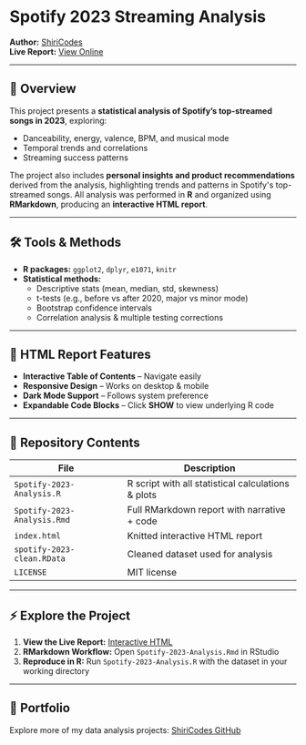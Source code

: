 # Spotify 2023 Streaming Analysis

**Author:** [ShiriCodes](https://github.com/ShiriCodes)  
**Live Report:** [View Online](https://shiricodes.github.io/spotify-2023-data-analysis/)

---

## 📌 Overview

This project presents a **statistical analysis of Spotify’s top-streamed songs in 2023**, exploring:

- Danceability, energy, valence, BPM, and musical mode  
- Temporal trends and correlations  
- Streaming success patterns  

The project also includes **personal insights and product recommendations** derived from the analysis, highlighting trends and patterns in Spotify's top-streamed songs.
All analysis was performed in **R** and organized using **RMarkdown**, producing an **interactive HTML report**.

---

## 🛠 Tools & Methods

- **R packages:** `ggplot2`, `dplyr`, `e1071`, `knitr`  
- **Statistical methods:**  
  - Descriptive stats (mean, median, std, skewness)  
  - t-tests (e.g., before vs after 2020, major vs minor mode)  
  - Bootstrap confidence intervals  
  - Correlation analysis & multiple testing corrections  

---

## 🌟 HTML Report Features

- **Interactive Table of Contents** – Navigate easily  
- **Responsive Design** – Works on desktop & mobile  
- **Dark Mode Support** – Follows system preference  
- **Expandable Code Blocks** – Click **SHOW** to view underlying R code  

---

## 🔹 Repository Contents

| File | Description |
|------|-------------|
| `Spotify-2023-Analysis.R` | R script with all statistical calculations & plots |
| `Spotify-2023-Analysis.Rmd` | Full RMarkdown report with narrative + code |
| `index.html` | Knitted interactive HTML report |
| `spotify-2023-clean.RData` | Cleaned dataset used for analysis |
| `LICENSE` | MIT license |

---

## ⚡ Explore the Project

1. **View the Live Report:** [Interactive HTML](https://shiricodes.github.io/spotify-2023-data-analysis/)  
2. **RMarkdown Workflow:** Open `Spotify-2023-Analysis.Rmd` in RStudio  
3. **Reproduce in R:** Run `Spotify-2023-Analysis.R` with the dataset in your working directory  

---

## 🔗 Portfolio

Explore more of my data analysis projects: [ShiriCodes GitHub](https://github.com/ShiriCodes/Portfolio)
